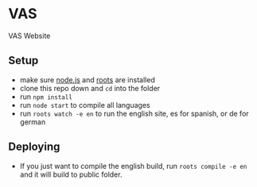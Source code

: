 # VAS

VAS Website

## Setup

- make sure [node.js](http://nodejs.org) and [roots](http://roots.cx) are installed
- clone this repo down and `cd` into the folder
- run `npm install`
- run `node start` to compile all languages
- run `roots watch -e en` to run the english site, es for spanish, or de for german

## Deploying

- If you just want to compile the english build, run `roots compile -e en` and it will build to public folder.
